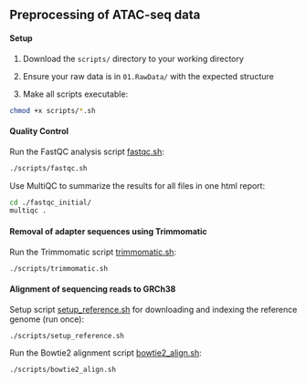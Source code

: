 ## Preprocessing of ATAC-seq data

#### Setup 

1. Download the `scripts/` directory to your working directory

2. Ensure your raw data is in `01.RawData/` with the expected structure

3. Make all scripts executable: 

```bash
chmod +x scripts/*.sh
```

#### Quality Control

Run the FastQC analysis script [fastqc.sh](scripts/fastqc.sh):

```bash
./scripts/fastqc.sh
```

Use MultiQC to summarize the results for all files in one html report:

```bash
cd ./fastqc_initial/
multiqc .
```

#### Removal of adapter sequences using Trimmomatic

Run the Trimmomatic script [trimmomatic.sh](scripts/trimmomatic.sh):

```bash
./scripts/trimmomatic.sh
```

#### Alignment of sequencing reads to GRCh38 

Setup script [setup_reference.sh](scripts/setup_reference.sh) for downloading and indexing the reference genome (run once):

```bash
./scripts/setup_reference.sh
```

Run the Bowtie2 alignment script [bowtie2_align.sh](scripts/bowtie2_align.sh):

```bash
./scripts/bowtie2_align.sh
```








